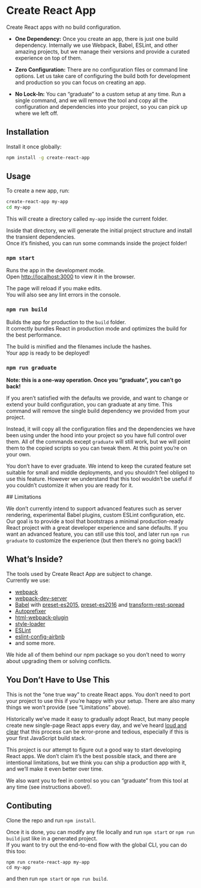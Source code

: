 
# Create React App

Create React apps with no build configuration.

* **One Dependency:** Once you create an app, there is just one build dependency. Internally we use Webpack, Babel, ESLint, and other amazing projects, but we manage their versions and provide a curated experience on top of them.

* **Zero Configuration:** There are no configuration files or command line options. Let us take care of configuring the build both for development and production so you can focus on creating an app.

* **No Lock-In:** You can “graduate” to a custom setup at any time. Run a single command, and we will remove the tool and copy all the configuration and dependencies into your project, so you can pick up where we left off.

## Installation

Install it once globally:

```sh
npm install -g create-react-app
```

## Usage

To create a new app, run:

```sh
create-react-app my-app
cd my-app
```

This will create a directory called `my-app` inside the current folder.  

Inside that directory, we will generate the initial project structure and install the transient dependencies.  
Once it’s finished, you can run some commands inside the project folder!

### `npm start`

Runs the app in the development mode.  
Open [http://localhost:3000](http://localhost:3000) to view it in the browser.

The page will reload if you make edits.  
You will also see any lint errors in the console.

### `npm run build`

Builds the app for production to the `build` folder.  
It correctly bundles React in production mode and optimizes the build for the best performance.

The build is minified and the filenames include the hashes.  
Your app is ready to be deployed!

### `npm run graduate`

**Note: this is a one-way operation. Once you “graduate”, you can’t go back!**

If you aren’t satisfied with the defaults we provide, and want to change or extend your build configuration, you can graduate at any time. This command will remove the single build dependency we provided from your project.

Instead, it will copy all the configuration files and the dependencies we have been using under the hood into your project so you have full control over them. All of the commands except `graduate` will still work, but we will point them to the copied scripts so you can tweak them. At this point you’re on your own.

You don’t have to ever graduate. We intend to keep the curated feature set suitable for small and middle deployments, and you shouldn’t feel obliged to use this feature. However we understand that this tool wouldn’t be useful if you couldn’t customize it when you are ready for it.

## Limitations

We don’t currently intend to support advanced features such as server rendering, experimental Babel plugins, custom ESLint configuration, etc. Our goal is to provide a tool that bootstraps a minimal production-ready React project with a great developer experience and sane defaults. If you want an advanced feature, you can still use this tool, and later run `npm run graduate` to customize the experience (but then there’s no going back!)

## What’s Inside?

The tools used by Create React App are subject to change.  
Currently we use:

* [webpack](https://webpack.github.io/)
* [webpack-dev-server](https://github.com/webpack/webpack-dev-server)
* [Babel](http://babeljs.io/) with [preset-es2015](https://www.npmjs.com/package/babel-preset-es2015), [preset-es2016](https://www.npmjs.com/package/babel-preset-es2016) and [transform-rest-spread](https://babeljs.io/docs/plugins/transform-object-rest-spread/)
* [Autoprefixer](https://github.com/postcss/autoprefixer)
* [html-webpack-plugin](https://github.com/ampedandwired/html-webpack-plugin)
* [style-loader](https://github.com/webpack/style-loader)
* [ESLint](http://eslint.org/)
* [eslint-config-airbnb](https://github.com/airbnb/javascript/tree/master/packages/eslint-config-airbnb)
* and some more.

We hide all of them behind our npm package so you don’t need to worry about upgrading them or solving conflicts.

## You Don’t Have to Use This

This is not the “one true way” to create React apps. You don’t need to port your project to use this if you’re happy with your setup. There are also many things we won’t provide (see “Limitations” above).

Historically we’ve made it easy to gradually adopt React, but many people create new single-page React apps every day, and we’ve heard [loud and clear](https://medium.com/@ericclemmons/javascript-fatigue-48d4011b6fc4) that this process can be error-prone and tedious, especially if this is your first JavaScript build stack.

This project is our attempt to figure out a good way to start developing React apps. We don’t claim it’s the best possible stack, and there are intentional limitations, but we think you can ship a production app with it, and we’ll make it even better over time.

We also want you to feel in control so you can “graduate” from this tool at any time (see instructions above!).

## Contibuting

Clone the repo and run `npm install`.

Once it is done, you can modify any file locally and run `npm start` or `npm run build` just like in a generated project.  
If you want to try out the end-to-end flow with the global CLI, you can do this too:

```
npm run create-react-app my-app
cd my-app
```

and then run `npm start` or `npm run build`.
